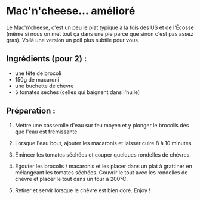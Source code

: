 Mac'n'cheese... amélioré
==================

Le Mac'n'cheese, c'est un peu le plat typique à la fois des US et
de l'Écosse (même si nous on met tout ça dans une pie parce que
sinon c'est pas assez gras). Voilà une version un poil plus
subtile pour vous.

Ingrédients (pour 2) :
--------

- une tête de brocoli
- 150g de macaroni
- une buchette de chèvre
- 5 tomates sèches (celles qui baignent dans l'huile)

Préparation :
-------------

1. Mettre une casserolle d'eau sur feu moyen et y plonger le brocolis
dès que l'eau est frémissante

2. Lorsque l'eau bout, ajouter les macaronis et laisser cuire 8 à 10 minutes.

3. Émincer les tomates séchées et couper quelques rondelles de chèvres.

4. Égouter les brocolis / macaronis et les placer dans un plat à grattiner
en mélangeant les tomates séchées. Couvrir le tout avec les rondelles de
chèvre et placer le tout dans un four à 200°C.

5. Retirer et servir lorsque le chèvre est bien doré. Enjoy !
